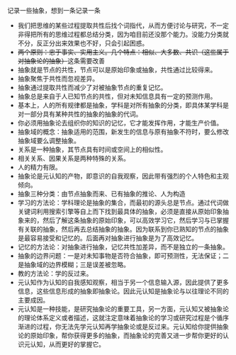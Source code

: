 记录一些抽象，想到一条记录一条

- 我们把思维的某些过程提取共性后找个词指代，从而方便讨论与研究，不一定非得把所有的思维过程都总结分类，因为咱目前还没那个能力。没能力分类就不分，反正分出来效果也不好，只会引起困惑。
- ~~两个原则：忠于事实、实用主义。几个特点：相似、大多数、共识（这些属于对抽象论的抽象）~~这条需要改善
- 抽象就是节点的共性，节点可以是原始印象或抽象，共性通过比较得来。
- 抽象聚焦于共性而忽视差异。
- 抽象通过提取共性而减少了对被抽象节点的重复记忆。
- 抽象总是来自于人已知节点的共性，但对未知信息具有一定的预测作用。
- 基本上，人的所有规律都是抽象，学科是对所有抽象的分类，即具体某学科是对一部分具有某种共性的抽象的抽象的代词。
- 你必须用抽象论去组织你的知识的记忆，它才能发挥作用，才能生产价值。
- 抽象域的概念：抽象适用的范围，新发生的信息与原有抽象不符时，要么修改抽象域要么调整抽象。
- 关系是一种抽象，其节点具有时间或空间上的相似性。
- 相关关系、因果关系是两种特殊的关系。
- 人的精力有限。
- 抽象论是元认知的产物，即意识的自我观察，因此带有强烈的个人特色和主观倾向。
- 抽象三种分类：由节点抽象而来、已有抽象的推论、人为构造
- 学习的方法论：学科理论是抽象的集合，而最初的源头总是节点。通过代词做关键词利用搜索引擎等自上而下找到最具体的抽象，必须是直接从原始印象抽象来的，然后了解这条抽象的原始印象，可以高效学习它，然后学习与已掌握有关联的抽象，然后再去总结抽象的抽象。因为联系到你已熟知的节点的抽象是最容易接受和记忆的。后面再对抽象进行抽象是为了高效记忆。
- 记忆的方法论：对抽象进行抽象，记忆共性加差异，而不是独立的一条抽象。
- 抽象的边界问题：一是对未知事物是否符合抽象，即可预测性，无法保证；二是抽象域的边界模糊；三是误差被忽略。
- 教的方法论：学的反过来。
- 元认知作为认知的自我感知观察，相当于另一个信息输入源，因此提供了更多信息，这些信息形成的抽象即抽象论。因此元认知是抽象论与以往理论不同的主要成因。
- 元认知是一种技能，是研究抽象论的重要工具，另一方面，元认知又被抽象论的理论体系定义或者描述，这就注定意味着抽象论的学习或研究过程是个循序渐进的过程，你无法先学元认知再学抽象论或是反过来。元认知给你提供抽象论的原始印象，帮你获得更多的抽象，而抽象论的完善又进一步帮你更好的认识元认知，从而更好的掌握它。

